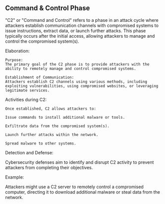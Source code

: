 ## Command & Control Phase

"C2" or "Command and Control" refers to a phase in an attack cycle where attackers establish communication channels with compromised systems to issue instructions, extract data, or launch further attacks. This phase typically occurs after the initial access, allowing attackers to manage and control the compromised system(s).

Elaboration:

    Purpose:
    The primary goal of the C2 phase is to provide attackers with the ability to remotely manage and control compromised systems.

    Establishment of Communication:
    Attackers establish C2 channels using various methods, including exploiting vulnerabilities, using compromised websites, or leveraging legitimate services.

Activities during C2:

    Once established, C2 allows attackers to:

    Issue commands to install additional malware or tools.

    Exfiltrate data from the compromised system(s).

    Launch further attacks within the network.

    Spread malware to other systems.

Detection and Defense:

Cybersecurity defenses aim to identify and disrupt C2 activity to prevent attackers from completing their objectives.

Example:

Attackers might use a C2 server to remotely control a compromised computer, directing it to download additional malware or steal data from the network.

